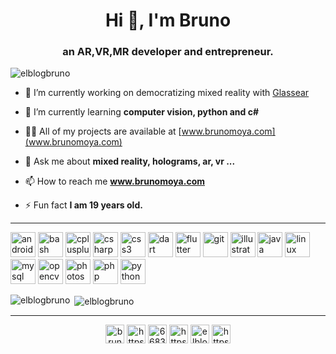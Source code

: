 <h1 align="center">Hi 👋, I'm Bruno</h1>
<h3 align="center">an AR,VR,MR developer and entrepreneur.</h3>


<p align="left"> <img src="https://komarev.com/ghpvc/?username=elblogbruno" alt="elblogbruno" /> </p>

- 🔭 I’m currently working on democratizing mixed reality with [Glassear](www.glassear.com)

- 🌱 I’m currently learning **computer vision, python and c#**

- 👨‍💻 All of my projects are available at [www.brunomoya.com](www.brunomoya.com)

- 💬 Ask me about **mixed reality, holograms, ar, vr ...**

- 📫 How to reach me **www.brunomoya.com**

- ⚡ Fun fact **I am 19 years old.**

---

<p align="left"><img src="https://devicons.github.io/devicon/devicon.git/icons/android/android-original-wordmark.svg" alt="android" width="40" height="40"/> <img src="https://www.vectorlogo.zone/logos/gnu_bash/gnu_bash-icon.svg" alt="bash" width="40" height="40"/> <img src="https://devicons.github.io/devicon/devicon.git/icons/cplusplus/cplusplus-original.svg" alt="cplusplus" width="40" height="40"/> <img src="https://devicons.github.io/devicon/devicon.git/icons/csharp/csharp-original.svg" alt="csharp" width="40" height="40"/> <img src="https://devicons.github.io/devicon/devicon.git/icons/css3/css3-original-wordmark.svg" alt="css3" width="40" height="40"/> <img src="https://www.vectorlogo.zone/logos/dartlang/dartlang-icon.svg" alt="dart" width="40" height="40"/> <img src="https://www.vectorlogo.zone/logos/flutterio/flutterio-icon.svg" alt="flutter" width="40" height="40"/> <img src="https://www.vectorlogo.zone/logos/git-scm/git-scm-icon.svg" alt="git" width="40" height="40"/> <img src="https://www.vectorlogo.zone/logos/adobe_illustrator/adobe_illustrator-icon.svg" alt="illustrator" width="40" height="40"/> <img src="https://devicons.github.io/devicon/devicon.git/icons/java/java-original-wordmark.svg" alt="java" width="40" height="40"/> <img src="https://devicons.github.io/devicon/devicon.git/icons/linux/linux-original.svg" alt="linux" width="40" height="40"/> <img src="https://devicons.github.io/devicon/devicon.git/icons/mysql/mysql-original-wordmark.svg" alt="mysql" width="40" height="40"/> <img src="https://www.vectorlogo.zone/logos/opencv/opencv-icon.svg" alt="opencv" width="40" height="40"/> <img src="https://devicons.github.io/devicon/devicon.git/icons/photoshop/photoshop-plain.svg" alt="photoshop" width="40" height="40"/> <img src="https://devicons.github.io/devicon/devicon.git/icons/php/php-original.svg" alt="php" width="40" height="40"/> <img src="https://devicons.github.io/devicon/devicon.git/icons/python/python-original.svg" alt="python" width="40" height="40"/></p><p><img align="left" src="https://github-readme-stats.vercel.app/api/top-langs/?username=elblogbruno&layout=compact&hide=html" alt="elblogbruno" /></p>

<p>&nbsp;<img align="center" src="https://github-readme-stats.vercel.app/api?username=elblogbruno&show_icons=true" alt="elblogbruno" /></p>

---

<p align="center">
<a href="https://twitter.com/brunomoya6" target="blank"><img align="center" src="https://cdn.jsdelivr.net/npm/simple-icons@3.0.1/icons/twitter.svg" alt="brunomoya6" height="30" width="30" /></a>
<a href="https://linkedin.com/in/https://www.linkedin.com/in/bruno-moya-785630142/" target="blank"><img align="center" src="https://cdn.jsdelivr.net/npm/simple-icons@3.0.1/icons/linkedin.svg" alt="https://www.linkedin.com/in/bruno-moya-785630142/" height="30" width="30" /></a>
<a href="https://stackoverflow.com/users/6683374" target="blank"><img align="center" src="https://cdn.jsdelivr.net/npm/simple-icons@3.0.1/icons/stackoverflow.svg" alt="6683374" height="30" width="30" /></a>
<a href="https://fb.com/https://www.facebook.com/profile.php?id=100011744856306" target="blank"><img align="center" src="https://cdn.jsdelivr.net/npm/simple-icons@3.0.1/icons/facebook.svg" alt="https://www.facebook.com/profile.php?id=100011744856306" height="30" width="30" /></a>
<a href="https://instagram.com/elblogbruno" target="blank"><img align="center" src="https://cdn.jsdelivr.net/npm/simple-icons@3.0.1/icons/instagram.svg" alt="elblogbruno" height="30" width="30" /></a>
<a href="https://www.youtube.com/c/https://www.youtube.com/channel/uck-d5c2wuddlv0k9ujvmhjq?view_as=subscriber" target="blank"><img align="center" src="https://cdn.jsdelivr.net/npm/simple-icons@3.0.1/icons/youtube.svg" alt="https://www.youtube.com/channel/uck-d5c2wuddlv0k9ujvmhjq?view_as=subscriber" height="30" width="30" /></a>
</p>
